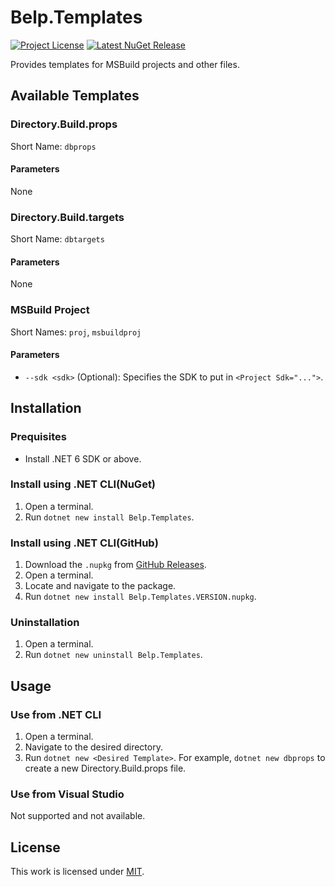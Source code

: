 # Belp.Templates
[![Project License](https://img.shields.io/badge/license-MIT-green?style=flat-square "License")](https://github.com/Arthri/Belp/blob/02b63f4be263d747f3078a0568bf235bf021d0cd/LICENSE) [![Latest NuGet Release](https://img.shields.io/nuget/v/Belp.Templates?style=flat-square "Latest NuGet Release")](https://www.nuget.org/packages/Belp.Templates/latest)

Provides templates for MSBuild projects and other files.

## Available Templates

### Directory.Build.props
Short Name: `dbprops`

#### Parameters
None

### Directory.Build.targets
Short Name: `dbtargets`

#### Parameters
None

### MSBuild Project
Short Names: `proj`, `msbuildproj`

#### Parameters
- `--sdk <sdk>` (Optional): Specifies the SDK to put in `<Project Sdk="...">`.

## Installation

### Prequisites
- Install .NET 6 SDK or above.

### Install using .NET CLI(NuGet)
1. Open a terminal.
1. Run `dotnet new install Belp.Templates`.

### Install using .NET CLI(GitHub)
1. Download the `.nupkg` from [GitHub Releases](https://github.com/Arthri/Belp/releases/latest).
1. Open a terminal.
1. Locate and navigate to the package.
1. Run `dotnet new install Belp.Templates.VERSION.nupkg`.

### Uninstallation
1. Open a terminal.
1. Run `dotnet new uninstall Belp.Templates`.

## Usage

### Use from .NET CLI
1. Open a terminal.
1. Navigate to the desired directory.
1. Run `dotnet new <Desired Template>`. For example, `dotnet new dbprops` to create a new Directory.Build.props file.

### Use from Visual Studio
Not supported and not available.

## License
This work is licensed under [MIT](https://github.com/Arthri/Belp/blob/02b63f4be263d747f3078a0568bf235bf021d0cd/LICENSE).
